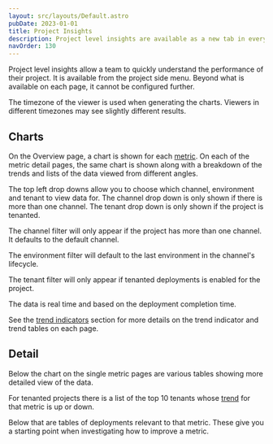 ```yaml
---
layout: src/layouts/Default.astro
pubDate: 2023-01-01
title: Project Insights
description: Project level insights are available as a new tab in every project so you can understand the performance of your projects across channels, environments, and tenants.
navOrder: 130
---
```


Project level insights allow a team to quickly understand the performance of their project. It is available from the project side menu. Beyond what is available on each page, it cannot be configured further.

The timezone of the viewer is used when generating the charts. Viewers in different timezones may see slightly different results.

## Charts

On the Overview page, a chart is shown for each [metric](metrics.md). On each of the metric detail pages, the same chart is shown along with a breakdown of the trends and lists of the data viewed from different angles.

The top left drop downs allow you to choose which channel, environment and tenant to view data for. The channel drop down is only shown if there is more than one channel. The tenant drop down is only shown if the project is tenanted.

The channel filter will only appear if the project has more than one channel. It defaults to the default channel.

The environment filter will default to the last environment in the channel's lifecycle.

The tenant filter will only appear if tenanted deployments is enabled for the project.

The data is real time and based on the deployment completion time.

See the [trend indicators](trend-indicators.md) section for more details on the trend indicator and trend tables on each page.

## Detail

Below the chart on the single metric pages are various tables showing more detailed view of the data.

For tenanted projects there is a list of the top 10 tenants whose [trend](trend-indicators.md) for that metric is up or down.

Below that are tables of deployments relevant to that metric. These give you a starting point when investigating how to improve a metric.
